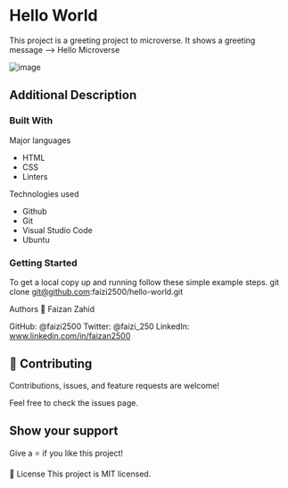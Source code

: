# Hello World
This project is a greeting project to microverse. It shows a greeting message --> Hello Microverse 

![image](https://user-images.githubusercontent.com/78415728/124821767-897aba00-df88-11eb-9507-8f633323688d.png)


## Additional Description

### Built With
Major languages
- HTML
- CSS
- Linters

Technologies used
- Github
- Git
- Visual Studio Code
- Ubuntu

### Getting Started
To get a local copy up and running follow these simple example steps.
git clone git@github.com:faizi2500/hello-world.git

Authors
👤 Faizan Zahid

GitHub: @faizi2500
Twitter: @faizi_250
LinkedIn: www.linkedin.com/in/faizan2500

## 🤝 Contributing
Contributions, issues, and feature requests are welcome!

Feel free to check the issues page.

## Show your support
Give a ⭐️ if you like this project!

📝 License
This project is MIT licensed.
